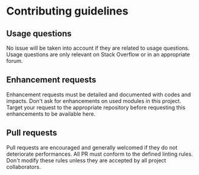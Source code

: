 # Contributing guidelines
## Usage questions
No issue will be taken into account if they are related to usage questions. Usage questions are only relevant on Stack Overflow or in an appropriate forum.

## Enhancement requests
Enhancement requests must be detailed and documented with codes and impacts. Don't ask for enhancements on used modules in this project. Target your request to the appropriate repository before requesting this enhancements to be available here.

## Pull requests
Pull requests are encouraged and generally welcomed if they do not deteriorate performances. All PR must conform to the defined linting rules. Don't modify these rules unless they are accepted by all project collaborators.

